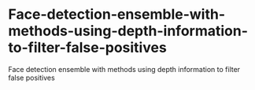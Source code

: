 # Face-detection-ensemble-with-methods-using-depth-information-to-filter-false-positives
Face detection ensemble with methods using depth information to filter false positives
